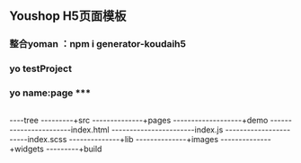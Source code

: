 ## Youshop H5页面模板
### 整合yoman ：npm i generator-koudaih5
### yo testProject
### yo name:page ***
##
----tree
---------+src
--------------+pages
-------------------+demo
-----------------------index.html
-----------------------index.js
-----------------------index.scss
--------------+lib
--------------+images
--------------+widgets
---------+build

